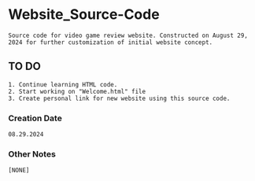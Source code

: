 # Website_Source-Code
    Source code for video game review website. Constructed on August 29, 2024 for further customization of initial website concept.

## TO DO
    1. Continue learning HTML code.
    2. Start working on "Welcome.html" file
    3. Create personal link for new website using this source code.

### Creation Date
    08.29.2024
    
### Other Notes
    [NONE]